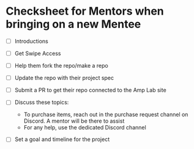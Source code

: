 # Checksheet for Mentors when bringing on a new Mentee

- [ ] Introductions
- [ ] Get Swipe Access
- [ ] Help them fork the repo/make a repo
- [ ] Update the repo with their project spec
- [ ] Submit a PR to get their repo connected to the Amp Lab site
- [ ] Discuss these topics:
    - To purchase items, reach out in the purchase request channel on Discord. A mentor will be there to assist
    - For any help, use the dedicated Discord channel
- [ ] Set a goal and timeline for the project

